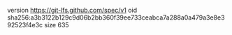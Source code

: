 version https://git-lfs.github.com/spec/v1
oid sha256:a3b3122b129c9d06b2bb360f39ee733ceabca7a288a0a479a3e8e392523f4e3c
size 635
